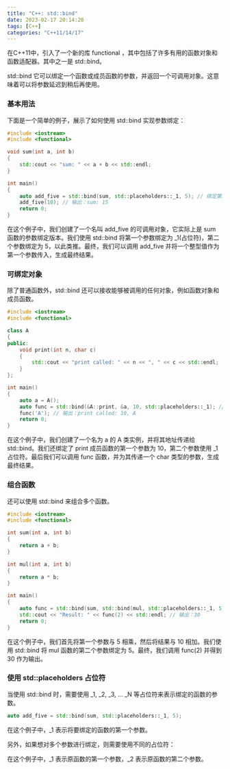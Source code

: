 ```yaml
---
title: "C++: std::bind"
date: 2023-02-17 20:14:20
tags: [C++]
categories: "C++11/14/17"
---
```


在C++11中，引入了一个新的库 functional ，其中包括了许多有用的函数对象和函数适配器。其中之一是 std::bind。

std::bind 它可以绑定一个函数或成员函数的参数，并返回一个可调用对象。这意味着可以将参数延迟到稍后再使用。

### 基本用法

下面是一个简单的例子，展示了如何使用 std::bind 实现参数绑定：

<!-- more -->

```cpp
#include <iostream>
#include <functional>

void sum(int a, int b)
{
    std::cout << "sum: " << a + b << std::endl;
}

int main()
{
    auto add_five = std::bind(sum, std::placeholders::_1, 5); // 绑定第二个参数为5
    add_five(10); // 输出：sum: 15
    return 0;
}
```

在这个例子中，我们创建了一个名叫 add_five 的可调用对象，它实际上是 sum 函数的参数绑定版本。我们使用 std::bind 将第一个参数绑定为 _1(占位符)，第二个参数绑定为 5，以此类推。最终，我们可以调用 add_five 并将一个整型值作为第一个参数传入，生成最终结果。


### 可绑定对象

除了普通函数外，std::bind 还可以接收能够被调用的任何对象，例如函数对象和成员函数。

```cpp
#include <iostream>
#include <functional>

class A
{
public:
    void print(int n, char c)
    {
        std::cout << "print called: " << n << ", " << c << std::endl;
    }
};

int main()
{
    auto a = A();
    auto func = std::bind(&A::print, &a, 10, std::placeholders::_1); // 绑定第二个参数为1
    func('A'); // 输出：print called: 10, A
    return 0;
}
```

在这个例子中，我们创建了一个名为 a 的 A 类实例，并将其地址传递给 std::bind。我们还绑定了 print 成员函数的第一个参数为 10，第二个参数使用 _1 占位符。最后我们可以调用 func 函数，并为其传递一个 char 类型的参数，生成最终结果。

### 组合函数

还可以使用 std::bind 来组合多个函数。

```cpp
#include <iostream>
#include <functional>

int sum(int a, int b)
{
    return a + b;
}

int mul(int a, int b)
{
    return a * b;
}

int main()
{
    auto func = std::bind(sum, std::bind(mul, std::placeholders::_1, 5), 10);
    std::cout << "Result: " << func(2) << std::endl; // 输出：30
    return 0;
}

```

在这个例子中，我们首先将第一个参数与 5 相乘，然后将结果与 10 相加。我们使用 std::bind 将 mul 函数的第二个参数绑定为 5。最终，我们调用 func(2) 并得到 30 作为输出。

### 使用 std::placeholders 占位符

当使用 std::bind 时，需要使用 _1, _2, _3, ... _N 等占位符来表示绑定的函数的参数。

```cpp
auto add_five = std::bind(sum, std::placeholders::_1, 5);
```

在这个例子中，_1 表示将要绑定的函数的第一个参数。

另外，如果想对多个参数进行绑定，则需要使用不同的占位符：

在这个例子中，_1 表示原函数的第一个参数，_2 表示原函数的第二个参数。


